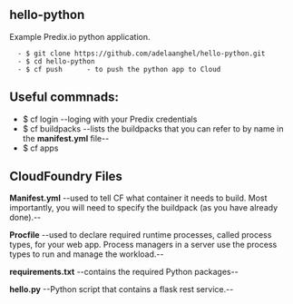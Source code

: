 ## hello-python
Example Predix.io python application.
```
  - $ git clone https://github.com/adelaanghel/hello-python.git
  - $ cd hello-python
  - $ cf push      - to push the python app to Cloud
```

## Useful commnads:
- $ cf login        --loging with your Predix credentials
- $ cf buildpacks   --lists the buildpacks that you can refer to by name in the **manifest.yml** file--
- $ cf apps

## CloudFoundry Files
**Manifest.yml**
--used to tell CF what container it needs to build. Most importantly, you will need to specify the buildpack (as you have already done).--

**Procfile**
--used to declare required runtime processes, called process types, for your web app. Process managers in a server use the process types to run and manage the workload.--

**requirements.txt**
--contains the required Python packages--

**hello.py**
--Python script that contains a flask rest service.--
